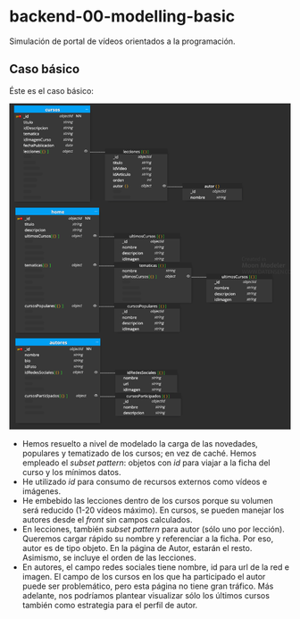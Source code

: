 # backend-00-modelling-basic

Simulación de portal de vídeos orientados a la programación.

## Caso básico

Éste es el caso básico:

![portal basico](./content/portalBasic.png)

- Hemos resuelto a nivel de modelado la carga de las novedades, populares y tematizado de los cursos; en vez de caché. Hemos empleado el _subset pattern_: objetos con _id_ para viajar a la ficha del curso y los mínimos datos.
- He utilizado _id_ para consumo de recursos externos como vídeos e imágenes.
- He embebido las lecciones dentro de los cursos porque su volumen será reducido (1-20 vídeos máximo). En cursos, se pueden manejar los autores desde el _front_ sin campos calculados.
- En lecciones, también _subset pattern_ para autor (sólo uno por lección). Queremos cargar rápido su nombre y referenciar a la ficha. Por eso, autor es de tipo objeto. En la página de Autor, estarán el resto.
  Asimismo, se incluye el orden de las lecciones.
- En autores, el campo redes sociales tiene nombre, id para url de la red e imagen. El campo de los cursos en los que ha participado el autor puede ser problemático, pero esta página no tiene gran tráfico. Más adelante, nos podríamos plantear visualizar sólo los últimos cursos también como estrategia para el perfil de autor.
